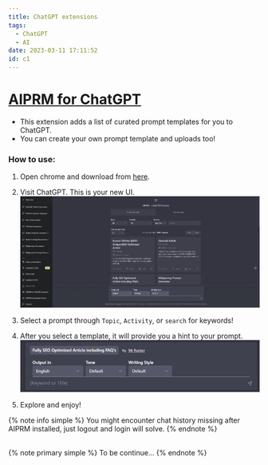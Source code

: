 ```yaml
---
title: ChatGPT extensions
tags:
  - ChatGPT
  - AI
date: 2023-03-11 17:11:52
id: c1
---
```



# [AIPRM for ChatGPT](https://www.aiprm.com/)
- This extension adds a list of curated prompt templates for you to ChatGPT.
- You can create your own prompt template and uploads too!

### How to use:
1. Open chrome and download from [here](https://chrome.google.com/webstore/detail/aiprm-for-chatgpt/ojnbohmppadfgpejeebfnmnknjdlckgj).

2. Visit ChatGPT. This is your new UI.
![ChatGPT new UI](images/screenshots/chatGPT-extension-ss1.png)

3. Select a prompt through `Topic`, `Activity`, or `search` for keywords!

4. After you select a template, it will provide you a hint to your prompt.
![ChatGPT prompt hint](images/screenshots/chatGPT-extension-ss2.png)

5. Explore and enjoy!

{% note info simple %}
You might encounter chat history missing after AIPRM installed, just logout and login will solve.
{% endnote %}

<br>
{% note primary simple %}
To be continue...
{% endnote %}
